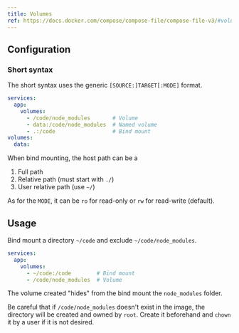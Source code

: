 ```yaml
---
title: Volumes
ref: https://docs.docker.com/compose/compose-file/compose-file-v3/#volumes
---
```


## Configuration

### Short syntax

The short syntax uses the generic `[SOURCE:]TARGET[:MODE]` format.

```yaml
services:
  app:
    volumes:
      - /code/node_modules       # Volume
      - data:/code/node_modules  # Named volume
      - .:/code                  # Bind mount
volumes:
  data:
```

When bind mounting,
the host path can be a

1. Full path
2. Relative path (must start with `./`)
3. User relative path (use `~/`)

As for the `MODE`,
it can be `ro` for read-only or `rw` for read-write (default).

## Usage

Bind mount a directory `~/code` and exclude `~/code/node_modules`.

```yaml
services:
  app:
    volumes:
      - ~/code:/code        # Bind mount
      - /code/node_modules  # Volume
```

The volume created "hides" from the bind mount the `node_modules` folder.

Be careful that if `/code/node_modules` doesn't exist in the image,
the directory will be created and owned by `root`.
Create it beforehand and `chown` it by a user if it is not desired.
